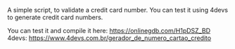 A simple script, to validate a credit card number. You can test it using 4devs to generate credit card numbers.

You can test it and compile it here: https://onlinegdb.com/H1pDSZ_BD                                  
4devs: https://www.4devs.com.br/gerador_de_numero_cartao_credito

